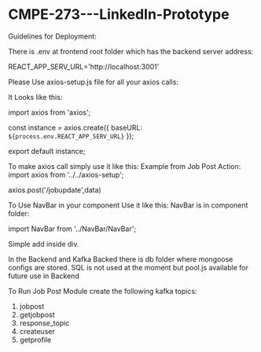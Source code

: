 # CMPE-273---LinkedIn-Prototype

Guidelines for Deployment:

There is .env at frontend root folder which has the backend server address:

REACT_APP_SERV_URL='http://localhost:3001'


Please Use axios-setup.js file for all your axios calls:

It Looks like this:

import axios from 'axios';

const instance = axios.create({
    baseURL: `${process.env.REACT_APP_SERV_URL}`
});

export default instance;

To make axios call simply use it like this:
Example from Job Post Action: 
import axios from '../../axios-setup';

axios.post('/jobupdate',data)

To Use NavBar in your component Use it like this:
NavBar is in component folder:

import NavBar from '../NavBar/NavBar';

Simple add <NavBar />  inside div.

In the Backend and Kafka Backed there is db folder where mongoose configs are stored.
SQL is not used at the moment but pool.js available for future use in Backend


To Run Job Post Module create the following kafka topics:
1. jobpost
2. getjobpost
3. response_topic
4. createuser
5. getprofile


